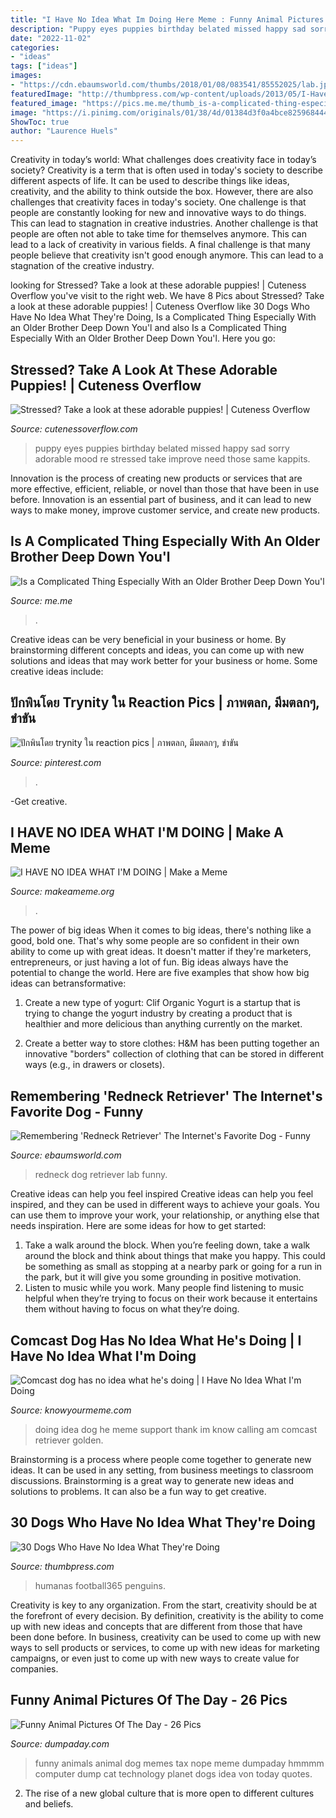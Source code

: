 ```yaml
---
title: "I Have No Idea What Im Doing Here Meme : Funny Animal Pictures Of The Day"
description: "Puppy eyes puppies birthday belated missed happy sad sorry adorable mood re stressed take improve need those same kappits"
date: "2022-11-02"
categories:
- "ideas"
tags: ["ideas"]
images:
- "https://cdn.ebaumsworld.com/thumbs/2018/01/08/083541/85552025/lab.jpg"
featuredImage: "http://thumbpress.com/wp-content/uploads/2013/05/I-Have-No-Idea-What-Im-Doing-29.jpg"
featured_image: "https://pics.me.me/thumb_is-a-complicated-thing-especially-with-an-older-brother-deep-67265967.png"
image: "https://i.pinimg.com/originals/01/38/4d/01384d3f0a4bce8259684448bd7b5c4d.jpg"
ShowToc: true
author: "Laurence Huels"
---
```



Creativity in today’s world: What challenges does creativity face in today’s society?
Creativity is a term that is often used in today's society to describe different aspects of life. It can be used to describe things like ideas, creativity, and the ability to think outside the box. However, there are also challenges that creativity faces in today's society. One challenge is that people are constantly looking for new and innovative ways to do things. This can lead to stagnation in creative industries. Another challenge is that people are often not able to take time for themselves anymore. This can lead to a lack of creativity in various fields. A final challenge is that many people believe that creativity isn't good enough anymore. This can lead to a stagnation of the creative industry.

	

		
looking for Stressed? Take a look at these adorable puppies! | Cuteness Overflow you've visit to the right web. We have 8 Pics about Stressed? Take a look at these adorable puppies! | Cuteness Overflow like 30 Dogs Who Have No Idea What They&#039;re Doing, Is a Complicated Thing Especially With an Older Brother Deep Down You&#039;l and also Is a Complicated Thing Especially With an Older Brother Deep Down You&#039;l. Here you go:
		
    
## Stressed? Take A Look At These Adorable Puppies! | Cuteness Overflow

<img loading=lazy src="http://www.cutenessoverflow.com/wp-content/uploads/2017/02/Puppy-Sad-Eyes.jpg" onerror="this.onerror=null;this.src='https://tse4.mm.bing.net/th?id=OIP.2HZ1QaEMG61jakdBNmjFOQHaKy&amp;pid=15.1';" alt="Stressed? Take a look at these adorable puppies! | Cuteness Overflow">

_Source: cutenessoverflow.com_

>puppy eyes puppies birthday belated missed happy sad sorry adorable mood re stressed take improve need those same kappits. 

	

Innovation is the process of creating new products or services that are more effective, efficient, reliable, or novel than those that have been in use before. Innovation is an essential part of business, and it can lead to new ways to make money, improve customer service, and create new products.

    
## Is A Complicated Thing Especially With An Older Brother Deep Down You&#039;l

<img loading=lazy src="https://pics.me.me/thumb_is-a-complicated-thing-especially-with-an-older-brother-deep-67265967.png" onerror="this.onerror=null;this.src='https://tse2.mm.bing.net/th?id=OIP.Zy-uWRbjz8sPldWzrFaCPAAAAA&amp;pid=15.1';" alt="Is a Complicated Thing Especially With an Older Brother Deep Down You&#039;l">

_Source: me.me_

>. 

	

Creative ideas can be very beneficial in your business or home. By brainstorming different concepts and ideas, you can come up with new solutions and ideas that may work better for your business or home. Some creative ideas include:

    
## ปักพินโดย Trynity ใน Reaction Pics | ภาพตลก, มีมตลกๆ, ขำขัน

<img loading=lazy src="https://i.pinimg.com/originals/01/38/4d/01384d3f0a4bce8259684448bd7b5c4d.jpg" onerror="this.onerror=null;this.src='https://tse4.mm.bing.net/th?id=OIP.fE1SWsohX0tQN-BXOM-BFQHaHf&amp;pid=15.1';" alt="ปักพินโดย trynity ใน reaction pics | ภาพตลก, มีมตลกๆ, ขำขัน">

_Source: pinterest.com_

>. 

	

-Get creative.

    
## I HAVE NO IDEA WHAT I&#039;M DOING | Make A Meme

<img loading=lazy src="https://media.makeameme.org/created/I-HAVE-NO-tuf9b6.jpg" onerror="this.onerror=null;this.src='https://tse4.mm.bing.net/th?id=OIP.V4aXERd9TsaP9-Ik44zNHQHaHa&amp;pid=15.1';" alt="I HAVE NO IDEA WHAT I&#039;M DOING | Make a Meme">

_Source: makeameme.org_

>. 

	

The power of big ideas
When it comes to big ideas, there's nothing like a good, bold one. That's why some people are so confident in their own ability to come up with great ideas. It doesn't matter if they're marketers, entrepreneurs, or just having a lot of fun. Big ideas always have the potential to change the world. Here are five examples that show how big ideas can betransformative:
1. Create a new type of yogurt: Clif Organic Yogurt is a startup that is trying to change the yogurt industry by creating a product that is healthier and more delicious than anything currently on the market.

2. Create a better way to store clothes: H&M has been putting together an innovative "borders" collection of clothing that can be stored in different ways (e.g., in drawers or closets).

    
## Remembering &#039;Redneck Retriever&#039; The Internet&#039;s Favorite Dog - Funny

<img loading=lazy src="https://cdn.ebaumsworld.com/thumbs/2018/01/08/083541/85552025/lab.jpg" onerror="this.onerror=null;this.src='https://tse2.mm.bing.net/th?id=OIP.NspX6oGuqqsxYAx8bVv7ZAHaD4&amp;pid=15.1';" alt="Remembering &#039;Redneck Retriever&#039; The Internet&#039;s Favorite Dog - Funny">

_Source: ebaumsworld.com_

>redneck dog retriever lab funny. 

	

Creative ideas can help you feel inspired
Creative ideas can help you feel inspired, and they can be used in different ways to achieve your goals. You can use them to improve your work, your relationship, or anything else that needs inspiration. Here are some ideas for how to get started: 
1. Take a walk around the block. When you’re feeling down, take a walk around the block and think about things that make you happy. This could be something as small as stopping at a nearby park or going for a run in the park, but it will give you some grounding in positive motivation. 
2. Listen to music while you work. Many people find listening to music helpful when they’re trying to focus on their work because it entertains them without having to focus on what they’re doing.

    
## Comcast Dog Has No Idea What He&#039;s Doing | I Have No Idea What I&#039;m Doing

<img loading=lazy src="https://i.kym-cdn.com/photos/images/original/001/009/427/5c2.png" onerror="this.onerror=null;this.src='https://tse2.mm.bing.net/th?id=OIP.QBVyYQ8D-3LtKT6HMe1vBwHaJ4&amp;pid=15.1';" alt="Comcast dog has no idea what he&#039;s doing | I Have No Idea What I&#039;m Doing">

_Source: knowyourmeme.com_

>doing idea dog he meme support thank im know calling am comcast retriever golden. 

	

Brainstorming is a process where people come together to generate new ideas. It can be used in any setting, from business meetings to classroom discussions. Brainstorming is a great way to generate new ideas and solutions to problems. It can also be a fun way to get creative.

    
## 30 Dogs Who Have No Idea What They&#039;re Doing

<img loading=lazy src="http://thumbpress.com/wp-content/uploads/2013/05/I-Have-No-Idea-What-Im-Doing-29.jpg" onerror="this.onerror=null;this.src='https://tse1.mm.bing.net/th?id=OIP.YYicDlq-hQLkDh6VabHIswHaJ3&amp;pid=15.1';" alt="30 Dogs Who Have No Idea What They&#039;re Doing">

_Source: thumbpress.com_

>humanas football365 penguins. 

	

Creativity is key to any organization. From the start, creativity should be at the forefront of every decision. By definition, creativity is the ability to come up with new ideas and concepts that are different from those that have been done before. In business, creativity can be used to come up with new ways to sell products or services, to come up with new ideas for marketing campaigns, or even just to come up with new ways to create value for companies.

    
## Funny Animal Pictures Of The Day - 26 Pics

<img loading=lazy src="http://www.dumpaday.com/wp-content/uploads/2015/08/funny-animals-1211.jpg" onerror="this.onerror=null;this.src='https://tse1.mm.bing.net/th?id=OIP.Z4JzQaIImxXtPiFS0H3kMgHaJ3&amp;pid=15.1';" alt="Funny Animal Pictures Of The Day - 26 Pics">

_Source: dumpaday.com_

>funny animals animal dog memes tax nope meme dumpaday hmmmm computer dump cat technology planet dogs idea von today quotes. 

	

2. The rise of a new global culture that is more open to different cultures and beliefs. 

